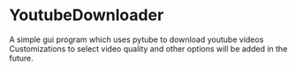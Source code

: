 # YoutubeDownloader
A simple gui program which uses pytube to download youtube videos
Customizations to select video quality and other options will be added in the future.
